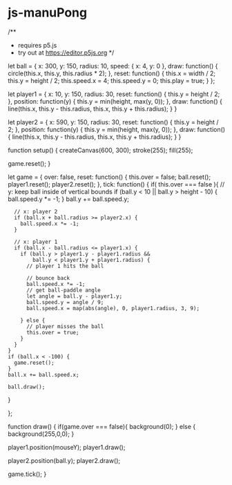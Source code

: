 # js-manuPong
/**
 * requires p5.js
 * try out at https://editor.p5js.org
 */

let ball = {
  x: 300,
  y: 150,
  radius: 10,
  speed: {
    x: 4,
    y: 0
  },
  draw: function() {
    circle(this.x, this.y, this.radius * 2);
  },
  reset: function() {
    this.x = width / 2;
    this.y = height / 2;
    this.speed.x = 4;
    this.speed.y = 0;
    this.play = true;
  }
};

let player1 = {
  x: 10,
  y: 150,
  radius: 30,
  reset: function() {
    this.y = height / 2;
  },
  position: function(y) {
    this.y = min(height, max(y, 0));
  },
  draw: function() {
    line(this.x, this.y - this.radius, this.x, this.y + this.radius);
  }
}

let player2 = {
  x: 590,
  y: 150,
  radius: 30,
  reset: function() {
    this.y = height / 2;
  },
  position: function(y) {
    this.y = min(height, max(y, 0));
  },
  draw: function() {
    line(this.x, this.y - this.radius, this.x, this.y + this.radius);
  }
}

function setup() {
  createCanvas(600, 300);
  stroke(255);
  fill(255);

  game.reset();
}

let game = {
  over: false,
  reset: function() {
    this.over = false;
    ball.reset();
    player1.reset();
    player2.reset();
  },
  tick: function() {
    if( this.over === false ){
      // y: keep ball inside of vertical bounds
      if (ball.y < 10 || ball.y > height - 10) {
        ball.speed.y *= -1;
      }
      ball.y += ball.speed.y;

      // x: player 2
      if (ball.x + ball.radius >= player2.x) {
        ball.speed.x *= -1;
      }

      // x: player 1
      if (ball.x - ball.radius <= player1.x) {
        if (ball.y > player1.y - player1.radius &&
            ball.y < player1.y + player1.radius) {
          // player 1 hits the ball

          // bounce back
          ball.speed.x *= -1;
          // get ball-paddle angle
          let angle = ball.y - player1.y;
          ball.speed.y = angle / 9;
          ball.speed.x = map(abs(angle), 0, player1.radius, 3, 9);

        } else {
          // player misses the ball
          this.over = true;
        }
      }
    }
    if (ball.x < -100) {
      game.reset();
    }    
    ball.x += ball.speed.x;

    ball.draw();
  }

};

function draw() {
  if(game.over === false){
    background(0);
  } else {
    background(255,0,0);
  }

  player1.position(mouseY);
  player1.draw();

  player2.position(ball.y);
  player2.draw();

  game.tick();
}
 
